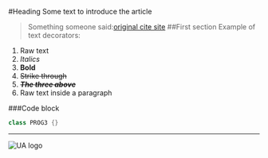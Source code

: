 #Heading
Some text to introduce the article
>Something someone said:[original cite site](https://www.somesite.edu)
##First section
Example of text decorators:
1. Raw text
2. *Italics*
3. **Bold**
4. ~~Strike through~~
5. ***~~The three above~~***
6. Raw text inside a paragraph

###Code block
```java
class PROG3 {}
```

-----

![UA logo](https://web.ua.es/secciones-ua/images/layout/logo-ua.jpg)
